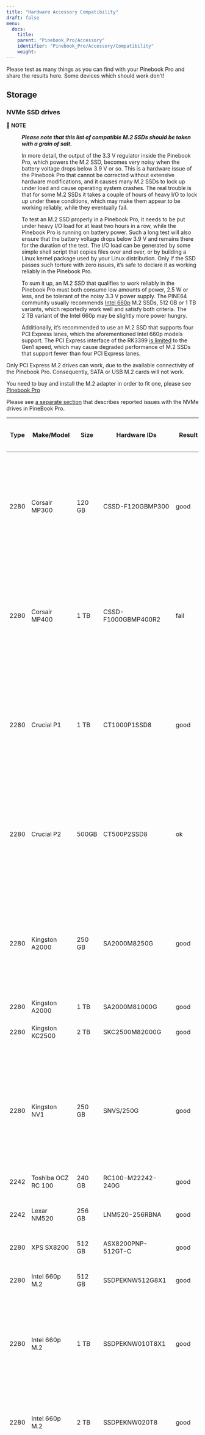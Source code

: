 ```yaml
---
title: "Hardware Accessory Compatibility"
draft: false
menu:
  docs:
    title:
    parent: "Pinebook_Pro/Accessory"
    identifier: "Pinebook_Pro/Accessory/Compatibility"
    weight: 
---
```


Please test as many things as you can find with your Pinebook Pro and share the results here. Some devices which should work don’t!

## Storage

### NVMe SSD drives

<dl><dt><strong>📌 NOTE</strong></dt><dd>

***Please note that this list of compatible M.2 SSDs should be taken with a grain of salt.***

In more detail, the output of the 3.3&nbsp;V regulator inside the Pinebook Pro, which powers the M.2 SSD, becomes very noisy when the battery voltage drops below 3.9&nbsp;V or so. This is a hardware issue of the Pinebook Pro that cannot be corrected without extensive hardware modifications, and it causes many M.2 SSDs to lock up under load and cause operating system crashes. The real trouble is that for some M.2 SSDs it takes a couple of hours of heavy I/O to lock up under these conditions, which may make them appear to be working reliably, while they eventually fail.

To test an M.2 SSD properly in a Pinebook Pro, it needs to be put under heavy I/O load for at least two hours in a row, while the Pinebook Pro is running on battery power. Such a long test will also ensure that the battery voltage drops below 3.9&nbsp;V and remains there for the duration of the test. The I/O load can be generated by some simple shell script that copies files over and over, or by building a Linux kernel package used by your Linux distribution. Only if the SSD passes such torture with zero issues, it’s safe to declare it as working reliably in the Pinebook Pro.

To sum it up, an M.2 SSD that qualifies to work reliably in the Pinebook Pro must both consume low amounts of power, 2.5&nbsp;W or less, and be tolerant of the noisy 3.3&nbsp;V power supply. The PINE64 community usually recommends [Intel 660p](https://www.intel.com/content/dam/www/public/us/en/documents/product-briefs/660p-series-brief.pdf) M.2 SSDs, 512&nbsp;GB or 1&nbsp;TB variants, which reportedly work well and satisfy both criteria. The 2&nbsp;TB variant of the Intel 660p may be slightly more power hungry.

Additionally, it’s recommended to use an M.2 SSD that supports four PCI Express lanes, which the aforementioned Intel 660p models support. The PCI Express interface of the RK3399 [is limited](https://git.kernel.org/pub/scm/linux/kernel/git/torvalds/linux.git/commit/?id=712fa1777207) to the Gen1 speed, which may cause degraded performance of M.2 SSDs that support fewer than four PCI Express lanes.
</dd></dl>

Only PCI Express M.2 drives can work, due to the available connectivity of the Pinebook Pro. Consequently, SATA or USB M.2 cards will not work.

You need to buy and install the M.2 adapter in order to fit one, please see [Pinebook Pro](/documentation/Pinebook_Pro/Guides/Using-the-optional-NVMe-adapter/)

Please see [a separate section](/documentation/Pinebook_Pro/Troubleshooting#nvme_ssd_issues) that describes reported issues with the NVMe drives in PineBook Pro.

| Type | Make/Model | Size | Hardware IDs | Result | Notes | Power options (active only) | Save power setting? |
| --- | --- | --- | --- | --- | --- | --- | --- |
| 2280 | Corsair MP300 | 120 GB | CSSD-F120GBMP300 | good | a | * PS 0: 3.00W PS 1: 2.00W<br> * PS 2: 2.00W<br> * PS 3: 0.1W<br> * PS 4: 0.005W<br> * APSTE Disabled by default |  |
| 2280 | Corsair MP400 | 1 TB | CSSD-F1000GBMP400R2 | fail | a | * PS 0: 5.55W<br> * PS 1: 4.49W<br> * PS 2: 3.97W<br> * PS 3: 0.0490W<br> * PS 4: 0.0018W<br> * APSTE Disabled by default |  |
| 2280 | Crucial P1 | 1 TB | CT1000P1SSD8 | good | With PS 2 and APST impact on battery life seems to be minimal. Running powerstat seems to confirm little additional power draw. | * PS 0: 9.00W<br> * PS 1: 4.60W<br> * PS 2: 3.80W<br> * PS 3: 0.0300W<br> * PS 4: 0.0030W<br> * APSTE: enabled by default | Yes |
| 2280 | Crucial P2 | 500GB | CT500P2SSD8 | ok | problems loading from u-boot [http://u-boot.10912.n7.nabble.com/NVMe-boot-issues-on-RockPro64-td424863.html] | * PS 0: 3.50W<br> * PS 1: 1.90W<br> * PS 2: 1.50W<br> * PS 3: 0.0700W<br> * PS 4: 0.0020W<br> * APSTE: enabled by default | No |
| 2280 | Kingston A2000 | 250 GB | SA2000M8250G | good | a | * PS 0: 9.00W<br> * PS 1: 4.60W<br> * PS 2: 3.80W<br> * PS 3: 0.045W<br> * PS 4: 0.004W<br> * APSTE: enabled by default | Yes |
| 2280 | Kingston A2000 | 1 TB | SA2000M81000G | good |  | same as 250 GB | Yes |
| 2280 | Kingston KC2500 | 2 TB | SKC2500M82000G | good | PCB too thick for supplied holder nut, used another one | same as A2000 models above | Yes |
| 2280 | Kingston NV1 | 250 GB | SNVS/250G | good | Kingston’s specifications claim that the 250 GB model consumes 1.5W max, but smartctl/nvme-cli report much higher values. The drive appears to be fully stable. | * PS 0: 6.00W<br> * PS 1: 3.00W<br> * PS 2: 1.50W<br> * PS 3: 0.025W (non-op)<br> * PS 4: 0.004W (non-op)<br> * APSTE: enabled by default | Battery drain feels high. Not sure how to confirm APST is really working. |
| 2242 | Toshiba OCZ RC 100 | 240 GB | RC100-M22242-240G | good |  |  |  |
| 2242 | Lexar NM520 | 256 GB | LNM520-256RBNA | good | For some data on power use and performance, see [here.](https://forum.pine64.org/showthread.php?tid=9029) | * PS 0: 3.05W<br> * PS 1: 2.44W<br> * PS 2: 2.02W | No. See [workaround](https://forum.pine64.org/showthread.php?tid=8737&pid=56481#pid56481). |
| 2280 | XPS SX8200 | 512 GB | ASX8200PNP-512GT-C | good | Performed [these](https://forum.pine64.org/showthread.php?tid=8322) steps for physical installation. Currently rooting from drive. |  |  |
| 2280 | Intel 660p M.2 | 512 GB | SSDPEKNW512G8X1 | good | PS 1 (2.70W) will work without issues, even under heavy load. Recommended over PS 2, as PS 2 will incur an additional 80% performance penalty. APSTE shows enabled but drive does not support it. | * PS 0: 3.50W<br> * PS 1: 2.70W<br> * PS 2: 2.00W | No |
| 2280 | Intel 660p M.2 | 1 TB | SSDPEKNW010T8X1 | good | a | * PS 0: 4.00W<br> * PS 1: 3.00W<br> * PS 2: 2.20W<br> * APSTE Disabled by default | No |
| 2280 | Intel 660p M.2 | 2 TB | SSDPEKNW020T8 | good | [Performance tests results](https://forum.pine64.org/showthread.php?tid=7524&pid=49300#pid49300) | * PS 0: 5.50W<br> * PS 1: 3.60W<br> * PS 2: 2.60W<br> * PS 3: 0.0300W<br> * PS 4: 0.0040W | No |
| 2280 | Intel 760p M.2 | 128 GB | SSDPEKKW128G8 | good | Firmware Revision 004C | * PS 0: 9.00W<br> * PS 1: 4.60W<br> * PS 2: 3.80W<br> * PS 3: 0.045W<br> * PS 4: 0.004W<br> * APSTE: disabled by default with 4.4 kernel (mrfixit Debian), enabled by default with 5.6 kernel (Manjaro KDE) | Yes |
| 2280 | Intel 760p M.2 | 256 GB | SSDPEKKW256G8 | good | Firmware Revision 004C | * PS 0: 9.00W<br> * PS 1: 4.60W<br> * PS 2: 3.80W<br> * PS 3: 0.045W<br> * PS 4: 0.004W<br> * Need to use lower power. |  |
| 2280 | integral 256GB SSD M.2 2280 NVME | 256 GB | INSSD256GM280NM1 | usable |  | PS 0: 9.00W | No |
| 2280 | PNY CS1030 | 500GB | CS1030 | good | a | * PS 0: 4.50W<br> * PS 1: 2.70W<br> * PS 2: 2.16W<br> * PS 3: 0.0700W<br> * PS 4: 0.0050W<br> * APSTE: Enabled |  |
| 2280 | PNY CS3030 | 1 TB | M280CS3030-1TB-RB |  | a | * PS 0: 10.57W<br> * PS 1: 7.00W<br> * PS 2: 5.22W<br> * PS 3: 0.0490W<br> * PS 4: 0.0018W<br> * APSTE: |  |
| 2280 | Samsung 970 EVO Plus | 250 GB | MZ-V7S250BW | fail | Tested on Manjaro-ARM as root drive. Limited to PS 2 and Volatile Write Cache off gives the most stable results, but it will still hang on a hdparm test. |  |  |
| 2280 | Samsung 970 EVO Plus | 500 GB | MZ-V7S500 | fail | Too power hungry? | * PS 0: 6.2W<br> * PS 1: 4.3W<br> * PS 2: 2.1W |  |
| 2280 | Samsung 970 EVO | 1 TB | MZ-V7E1T0BW | fail | Too power hungry? |  |  |
| 2280 | Samsung 970 PRO | 1 TB | MZ-V7P1T0BW | good | a | * PS 0: 6.20W<br> * PS 1: 4.30W<br> * PS 2: 2.10W<br> * PS 3: 0.04W<br> * PS 4: 0.005W<br> * APSTE: enabled by default | Yes |
| 2280 | Samsung 980 | 1 TB | SSD 980 1TB | good | Firmware version 2B4QFXO7 | * PS 0: 5.24W<br> * PS 1: 4.49W<br> * PS 2: 2.19W<br> * PS 3: 0.05W<br> * PS 4: 0.005W<br> * |  |
| 2230 | Samsung 991 | 128 GB | MZ-9LQ128A | Fail | Using as a boot drive. Will randomly lock up during use or during boot. | * PS 0: 4.83W<br> * PS 1: 3.54W<br> * PS 2: 3.04W<br> * PS 3: 0.0500W<br> * PS 4: 0.0050W | No |
| 2280 | Silicon Power P34A60 | 1TB | SP001TBP34A60M28 | Usable | Power eager, but doesn’t seem to use all 9W all the time, only under heavy I/O | PS 0: 9W | N/A |
| 2280 | Silicon Power P34A60 | 256 GB | SPCC M.2 PCIe SSD | detected | ASIN B07ZH6QR8Q "Silicon Power PCIe M.2 NVMe SSD 256GB Gen3x4" / PCIe A60 | * PS 0: 6.77W<br> * PS 1: 5.71W<br> * PS 2: 5.19W<br> * APSTE Enabled by default | No |
| 2280 | Silicon Power P34A60 | 256 GB | ??? | fail | Isn’t detected |  |  |
| 2280 | Sabrent Rocket | 256 GB | SB-ROCKET-256 | good |  |  | No |
| 2242 | Sabrent Rocket Nano | 512 GB | SB-1342-512 | good* | No touchpad issues, didn’t trim NVME adapter board. (* Might be too power hungry. More testing needed.) |  |  |
| 2242 | Sabrent Rocket | 1 TB | SB-RKTQ-1TB | good | a | * PS 0: 5.55W<br> * PS 1: 4.49W<br> * PS 2: 3.97W<br> * PS 3: 0.049W<br> * PS 4: 0.0018W<br> * APSTE: available | Yes |
| 2280 | MyDigitalSSD SBXe | 960 GB |  | good |  | APST enabled. Power states N/A | N/A |
| 2280 | HP SSD EX900 | 250GB |  | good | No low-power modes available |  |  |
| 2280 | HP SSD EX950 | 512GB |  | good | Unsure about low-power modes |  |  |
| 2280 | WD GREEN SN350 | 480GB | WDC WDS480G2G0C-00AJM0 | good | Booted successfully from NVMe (Manjaro) | * PS 0: 3.50W<br> * PS 1: 2.70W<br> * PS 2: 1.90W<br> * APSTE Enabled by default | No |
| 2280 | WD BLUE SN550 | 1TB | WDC WDS100T2B0C-00PXH0 | good | Booted successfully from NVMe (Bionic MATE) | * PS 0: 3.50W<br> * PS 1: 2.70W<br> * PS 2: 1.90W<br> * PS 3: 0.0250W<br> * PS 4: 0.0050W<br> * APSTE Disabled by default | N/A |
| 2280 | WD Blue SN550 | 500GB | WDC WDS500G2B0C-00PXH0 | good | a | * PS 0: 3.50W<br> * PS 1: 2.40W<br> * PS 2: 1.90W<br> * APSTE enabled by default with 5.9 kernel (Manjaro XFCE) | No |
| 2280 | WD Blue SN500 | 500GB | WDS500G1B0C | fail | Works OK on power state 2 (2.5W), but hangs the system whenever there is intense IO (peak draw) on the drive |  |  |
| 2242 | WD PC SN520 | 256GB | SDAPMUW-256G-1101 | good | a | * APSTE enabled by default<br> * PS 0: 2.6W<br> * PS 1: 2.6W<br> * PS 2: 1.7W |  |
| 2280 | WD PC SN530 | 256GB | SDBPNPZ-256G-1002 | good | Works on AC power with defaults settings, but causes kernel panics on battery, unlesss limited to PS 1 that fixes this. | * APSTE enabled by default<br> * PS 0: 3.5W<br> * PS 1: 2.4W<br> * PS 2: 1.9W | No. Fixed by systemd script, see [Post NVMe install power limiting](/documentation/Pinebook_Pro/Guides/Using-the-optional-NVMe-adapter/). |
| 2280 | WD PC SN730 | 512GB | SDBPNTY-512G-1032 | good | No touchpad issues. Works after latest updates. | * APST enabled by default<br> * PS 0: 5.50W<br> * PS 1: 3.50W<br> * PS 2: 3.00W<br> * PS 3: 0.0700W<br> * PS 4: 0.0025W | No |
| 2280 | WD BLACK SN750 | 250GB | WDS250G3X0C-00SJG0 | good | No touchpad issues, didn’t trim NVME adapter board. | * APSTE disabled by default<br> * PS 0: 5.00W<br> * PS 1: 3.50W<br> * PS 2: 3.00W |  |
| 2280 | WD BLACK SN750 | 500GB | WDS500G3X0C-00SJG0 | good | No tp issues. had to charge battery for 20% initially. | * APSTE disabled by default<br> * PS 0: 5.50W<br> * PS 1: 3.50W<br> * PS 2: 3.00W<br> * PS 3: 0.07W<br> * PS 4: 0.0025W |  |
| 2280 | WD BLACK SN750 | 1TB | WDS100T3X0C-00SJG0 | mixed | * Drive works as expected (so far) though with 50% reduction in battery life.<br> * Unable to set power mode (due to APST being enabled?). Also unable to suspend PineBook Pro with NVMe drive attached. From dmesg: `rockchip-pcie f8000000.pcie: PCIe link enter L2 timeout`<br> * PM: dpm_run_callback(): rockchip_pcie_suspend_noirq+0x0/0x100 returns -110<br> * PM: Devvice f8000000.pcie failed to suspend noirq: error -110<br> * PM: no irq suspend of devices failed | * APST enabled by default<br> * PS 0: 6.00W<br> * PS 1: 3.50W<br> * PS 2: 3.00W<br> * PS 3: 0.1000W<br> * PS 4: 0.0025W | No |
| 2242 | KingSpec NE-512 | 512 GB | NE512 | good | a | * APST enabled<br> * Power states N/A | N/A |
| 2230 | Kioxia BG4 256GBTB | 256 GB | KBG40ZNS256G | good | a | * APST enabled by default<br> * Power states PS 0: 3.60W<br> * PS 1: 2.60W<br> * PS 2: 2.20W<br> * PS 3: 0.005W<br> * PS 4: 0.005W |  |
| 2280 | Patriot P300 | 256 GB | P300P256GM28US | good | Booted successfully with / on NVMe and /boot on eMMC (Armbian Buster) | * APSTE disabled by default<br> * PS 0: 4.50W<br> * PS 1: 2.70W<br> * PS 2: 2.16W<br> * PS 3: 0.07W<br> * PS 4: 0.002W |  |
| 2280 | Team Group MP33 | 128 GB | TM8FP6128G0C101 | good |  |  |  |
| 2280 | Team Group MP34 | 512 GB | TM8FP6512G0C101 | fail | * APST enabled by default and scripts do not change the power mode.<br> * Higher power consumption modes cause the PBP to crash | PS 0 5.55W<br> * PS 1 4.49W<br> * PS 2 3.97W<br> * PS 3 0.0490W<br> * PS 4 0.0018W | No |
| 2280 | Digifast Ace | 256 GB | DGFA256M2L01 | good | No touchpad issues. Board not trimmed. | * PS 0 6.77W<br> * PS 1 5.71W<br> * PS 2 5.19W<br> * PS 3 0.0490W<br> * PS 4 0.0018W | Yes |
| 2280 | Toshiba XG6 | 256 GB | KXG60ZNV256G | good | a | * PS 0: 6.00W<br> * PS 1: 2.70W<br> * PS 2: 1.30W<br> * PS 3: 0.0500W<br> * PS 4: 0.0050W<br> * PS 5: 0.0030W<br> * APSTE: enabled by default | No |
| 2280 | SK hynix Gold P31 gen3 | 500 GB | SHGP31-500GM-2 | good | SvenKiljan’s arch+towboot with 5.15.8-1-manjaro arm kernel ps1:574.65MB/s (ps0 0.500-2.1GB/s)343 MB/s r/w ps2:63.78-187/45.1 MB/s r/w on encrypted root /tmp | * PS 0: 6.30W<br> * PS 1: 2.40W<br> * PS 2: 1.90W<br> * PS 3: 0.0500W<br> * PS 4: 0.0040W<br> * APSTE: enabled | No, see "workaround(cron job+nvme-cli)" |

### microSD Cards

| Type | Make/Model | Hardware IDs | Result | Notes |
| --- | --- | --- | --- | --- |
| SD Card | Samsung Evo Select 512GB | MB-ME512GA/AM | good |  |
| SD Card | Samsung Evo Select 32GB | MB-ME32GA/AM | Good | Works as expected |
| SD Card | Samsung Evo Plus 64GB |  | good | Hdparm tested 44MBps read speeds |
| SD Card | Sandisk Ultra 400GB |  | good | Works fine as a storage extension. Mounted for pictures, etc. |
| SD Card | Sandisk Ultra 16GB |  | fail | Works for a short period of time but locks up completely after a certain amount of written data eMMC |
| SD Card | Sandisk Ultra 32GB |  | good | Worked fine for booting a live image so I could install an OS onto the integrated eMMC storage |
| SD Card | Sandisk Ultra 64GB (Old from 2015) |  | fail | ^ |
| SD Card | Sandisk Ultra Plus 64GB |  | good |  |
| SD Card | Sandisk Ultra Plus 128GB |  | good |  |
| SD Card | Sandisk Extreme 64GB |  | good | Speeds seem a little slow (67MB/s read compared to 160MB/s rating) but response time and reliability is good |
| SD Card | Sandisk Extreme 1TB |  | good | Tested 68.9MB/s read, 48.3MB/s write and 0.51ms access time |
| SD Card | Sandisk Extreme Pro 64GB |  | good |  |

## Displays ==

### LCD Panels ===

In-built LCD panels only.

|====
|Make/Model | Technology | Resolution | Result | Notes
	
|BOE-Hydris NV140FHM-N49 | IPS | 1920x1080 | Good | BOE-Hydris is post-2003 BOE, this is the same model as the factory LCD panel
|====

## USB hardware

### USB Card Readers

Standalone card readers only, please; see below for multifunction devices.

| Type | Make/Model | Hardware IDs | Result | Notes |
| --- | --- | --- | --- | --- |
| USB-2 SDHC reader | Sandisk MobileMate+ | 0781:b2b3 | good |  |
| USB-3 SDHC/CF reader | Transcend TS-RDF8K | 8564:4000 | good |  |
| USB-3 SD/Micro SD | Beikell |  | good |  |

### USB Networking

Standalone network devices only, please; see below for multifunction devices

| Type | Make/Model | Hardware IDs | Result | Notes |
| --- | --- | --- | --- | --- |
| USB-2 Fast Ethernet adapter | Realtek RTL8152 | 0bda:8152 | good |  |
| USB-2 Ethernet adapter | ASIX AX77882 | 0b95:7720 | good |  |
| USB 3 to Gigabit Ethernet Adapter | Pluggable USB 3.0 to Ethernet Gigabit (ASIX AX88179 chipset) | 0b95:1790 | good |  |
| USB WiFi Dongle | TP-Link TL-WN725N | 0bda:8179 | good | RTL8188EUS, Driver=rtl8188eu from MrFixit stock Debian, works better than internal Broadcom, but signal still not great, https://www.amazon.com/gp/product/B008IFXQFU/ |
| USB WiFi Dongle | Shenzhen Dudes Tech #8541553244 | 0bda:c811 | mixed | plug/play on stock Armbian Buster with driver rtl8821cu; could not get operating driver built on MrFixit Debian or Manjaro KDE Plasma. Works 2x+ better than internal Broadcom on Armbian. https://www.amazon.com/gp/product/B07F595V22/ |
| USB WiFi Dongle | Edimax EW-7811Un | 7392:7811 | good | Plug and play on Manjaro ARM and stock Debian from official images with driver rtl8192cu. https://www.amazon.com/gp/product/B003MTTJOY/ |

### USB Multifunction Devices

| Type | Make/Model | Hardware IDs | Result | Notes |
| --- | --- | --- | --- | --- |
| USB-C Hub | Samsung EE-P5000 |  | Power is passed through from hub to Pinebook Pro; Ethernet, HDMI, and USB-A do not work |  |
| USB-C Hub | Insignia NS-PU378CHM |  | Power is passed through from hub to Pinebook Pro; USB-A works; HDMI does not work |  |
| USB-C Hub | Dell WD19TB |  | Power is passed through from hub to Pinebook Pro; Ethernet and USB-A work; Neither Display Port nor HDMI work; audio not tested |  |
| USB-C Hub | Totu 8-in-1 | 058f:8468, 2109:0817 USB3, 1a40:0801, 2109:2817 USB2, bda:8153 RTL8153 Gigabit Ethernet | Network, USB, Card Reader, Power Good, HDMI Not Working | Amazon Smile [https://smile.amazon.com/gp/product/B07FX2LW35/] |
| USB-C Hub | Delock 87721 |  | Network Works, USB Works, Card Reader not tested, Power Good, HDMI Works but does not show as an extra output in X. It just mirrors the default display | Delock 87721 [https://www.delock.de/produkte/G_87721/merkmale.html?setLanguage=en] |
| USB-3 combo hub (network, card slots, USB ports) | generic | 05e3:0610 hub, 0bda:8153 gigE, 05e3:0743 card reader | Network good, USB ports good, card reader good |  |
| USB-C combo hub (network, card slots, USB ports) | generic | 05e3:0612 hub, 0bda:8153 realtek gigE | Network good, USB ports fail, card reader fail |  |
| 5-1 USB-C hub | [from aliexpress](https://www.aliexpress.com/item/32954358411.html) | 05e3:0626 hub | HDMI, Network, USB-3, USB-C PD [good](http://www.sympato.ch/~dryak/files/usbc-dock.jpg) | Might need changing orientation or USB-C cable |
| 4 Port USB 3 NIC | Delock 62966 |  | good | 4 individually controllable Gigabit Ethernet Ports. Consider using it with own power supply |
| USB-C combo hub | [from Amazon](https://www.amazon.com/gp/product/B07XKRGQQ2/) | 0c76:161f 0c45:6321 2109:0813 1a40:0101 | good | Everything works: AltMode DP, Ethernet, SD card, USB-A and C, and charging using the stock Debian, and Ubuntu. |
| USB-C dock | i-Tec USB-C Metal Nano Dock 4K HDMI w/ LAN | 0bda:0411 hub, 0bda:8153 ethernet | mixed | plug & play with Manjaro, HDMI tested w/ fullHD only, works but only in one polarity. Sound output works, USB hub works. HDMI output may not be recognized by Plasma if dock is connected with HDMI port disconnected. NIC recognized by kernel, but untested if link actually works. USB power delivery works only in one polarity. Unfortunately HDMI works with opposite polarity than USB PD. |
| USB-C dock | Planet Computers Gemini USB-C hub | 0bda:0411 hub, 0bda:8153 ethernet | good | USB works, NIC recognized by kernel, but untested if link actually works. Interestingly, dmesg shows unconnected alternate mode DP, but no connector is present. It seems as if PlanetCom actually made custom version of above i-Tec device. |
| USB-C dock | DELL USB-C to HDMI/VGA/Ethernet/USB 3.0 DA200g | idVendor=05e3, idProduct=0610, bcdDevice=49.70 | mixed | USB works, detected as u port USB hub, the rest is not working |
| USB-C dock | Lenovo ThinkPad 40A9 | 17ef:3063 17ef:1021 17ef:1026 17ef:3060 17ef:3062 17ef:1025 | mixed | USB hub works, audio device works, ethernet device works, display does NOT despite plug’s orientation |
| USB-C Hub | CableCreation 7-in-1 USB C Hub SKU: CD0786 | 0bda:8153 2109:0817 2109:8888 2109:2817 | mostly | Works, but workaround needed for DP alt-mode. Need to have the hub plugged in, sans passthru charger, on boot. plugging in after boot causes errors in dmesg. Seems to be the exact same hardware as Insignia NS-PUCHUB219 |

### USB C alternate mode DP

Note that only USB C alternate mode Display Port will pass video. Any HDMI, DVI or VGA port must be converted internally by the device from Display Port - or the device won’t work for video.
| Type | Make/Model | Hardware IDs | Result | Notes |
| --- | --- | --- | --- | --- |
| USB-C to HDMI adapter 201018 | Cable Matters |  | good | Tested up to 1080p30, audio works |
| USB-C to HDMI adapter | Choetech HUB-H06 |  | good | Advertises support for 4K@60Hz, tested up to 1080p@60Hz, worked in both Debian and Manjaro 2020-04-04 |
| USB-C to HDMI adapter | generic |  | good | Tested up to 4k60 |
| USB-C to DP Adapter | OrxnQ | 04b4:5210 | good | Advertises support for 4K@60Hz, tested up to 1080p. Only FullHD resolutions available on Debian. |
| USB-C HDMI adapter (DP-alt mode) | QGeeM |  | good | Manjaro 2020-01-25 |
| USB C Hub to HDMI VGA SD TF Card Reader 3USB 3.0 and USB C Power Pass-Through Port | MOKiN |  | good | tested to 1080p, sdcards can read from one write to another --Manjaro 2020-11-11 https://smile.amazon.com/gp/product/B07MP9P6B7/ |
| USB-C combo hub (HDMI, network, card slots, USB ports) | generic |  | fail |  |
| USB-C combo hub (HDMI, VGA, Ethernet, card slots, USB 2 & 3 | Powlaken | 05e3:0610 0bda:8153 | USB, Power, Ethernet and SD good, HDMI and VGA fail |  |
| USB-C Dock (HDMI, VGA, Ethernet, microSD/SD card slots, 2 USB 3 Ports, 1 USB-C Port, USB-Power Passthru | Digitus DA-70865 |  | USB, Ethernet and MicroSD/SD good, video crashes System (fail). | Tested on Manjaro w/ Kernel 5.5. You have to turn the USB-C connector upside down for it to work. Video seems to be a driver issue. |
| USB-C Dock (HDMI, VGA, Ethernet, microSD/SD card slots, 2 USB 3 Ports, 1 USB-C Port, USB-Power pass-through) | generic |  | Ethernet and MicroSD/SD good, USB fail, video up to 1080p. | https://forum.pine64.org/showthread.php?tid=8728 |
| USB-C Dock (DP, HDMI, 1Gbps Ethernet, SD card slot, 2 USB 3 Ports, USB-C power in port | goFanco |  | DP, Ethernet & USB good, (HDMI & SD card untested). Video tested good to 1080p | Tested on default Debian |
| USB-C Dock (HDMI, USB 3.0 x 2, USB-C PD Pass Thru Power Port Up to 100W, SD/TF Card Reader | Hiearcool 7-in-1 |  | HDMI, USB, Power Port good, SD/TF Reader fail | Default Debian |
| USB-C 3.0 Multi-Port Hub (HDMI, USB 3.0 x 1, USB-C charge only) | Linden LITCAD17 |  | HDMI and USB good, Power Port fail | Default Debian & ayufan Ubuntu |
| USB-C to DP adapter | Nekteck | 04b4:5210 | good | Shows up as "Cypress Semiconductor Corp. Billboard Device" in lsusb and dmesg output. Works in latest Manjaro (as of January 26, 2020) with no issues. Only FullHD resolutions available on Debian. |
| USB-C to HDMI adapter | MHL TH002 |  | good | Tested at 1080p@60 |
| USB-C combo hub (USB-C power, HDMI, 2xUSB, 1xUSB-C(no power)) | Baseus |  | good |  |
| USB-C Travel Dock with DP ALT-MODE | Targus DOCK411-A | 0835:2a01 (BILLBOARD DEVICE) 0bda:8153 (RTL8153 GbE Adapter) | GbE: works, HDMI: works, USB3.0 port: works, VGA: unknown | HDMI@1080p@60Hz: works OK, HDMI@4K@30Hz: works but buggy. GbE is only picked up when the USB C is plugged in with one certain side facing upwards. It is not detected the other way around. (Sounds weird, but reproduced it multiple times.) |
| USB-C to DP adapter | MediaGearPro AC0011 | 2109:0100 (USB 2.0 BILLBOARD) | DP: works | Only 1080p@60Hz is available, 4K resolutions not possible in contrast to what the manufacturer claims. |
| USB-C to DP cable | Generic on ebay |  | good but with issues | Had some wonky framerates when tested on a 144hz monitor, 60hz mode was actually sent as ~48hz, 120hz mode was actually sent at ~112hz and 144hz mode was actually sent at ~120hz |
| UGREEN Hub USB C 9 in 1 HDMI and VGA | UGREEN |  | good | VGA and HDMI works but not at the same time. HDMI audio not tested. Switching between HDMI and VGA need to replug the hub. |
| USB-C Dock 6-in-1 HDMI | Ugreen 50771 |  | HDMI: works, Ethernet: works, 3x USB: works, USB-PD: works | Tested on Manjaro 2020/03/18 Works USB-C PD Chargers provided they can do 5V3A, works with 5V3A USB-C Raspberry Pi 4 power supply (Doesn’t work with 5V2A USB-C). No HDMI Audio. |
| USB-C to DP cable | [CHOETECH V-XCP-0012BK](https://www.amazon.es/gp/product/B01N5RFAI4/) |  | good |  |
| [Thunderbolt 3 (USB‑C) Cable (0.8 m)](https://www.apple.com/ca/shop/product/MQ4H2AM/A/thunderbolt-3-usb%E2%80%91c-cable-08-m) | Apple |  | Display Port Alternate Mode: Fails, USB-PD: works | Tested on Manjaro 2020/05/29 - Charges but no video |
| USB-C to HDMI cable | Planet Computers USB-C to HDMI cable |  | fail | does not work regardless of orientation in USB slot |
| USB-C combo hub | Moreslan 11in1 (https://www.amazon.fr/gp/product/B08397B66G) |  | good | GbE: OK, HDMI: OK, 4 USB ports: OK, Power via USB-C: OK, microSD: OK, TFT: OK, Jack: OK, VGA: Not tested; UPDATE: HDMI Display not working anymore since Manjaro release 20.08 |
| USB-C Multiport Adapter | [Goobay 62105](https://www.wentronic.com/en/usb-ctm-multiport-adapter-hdmi-ethernet-pd-white-62105) |  | Fail | GbE: OK, UBS port: OK, Power via USB-C: OK, HDMI: Does generate an image, but it jumps X pixels right from time to time (4K@30 and FHD) |
| USB Type-C to HDMI Adapter | Insignia NS-PU369CH-WH | 0bda:5400 | good | tested on kernel 5.5.0, video out works, audio not tested |
| Portable USB Display | UPerfect 15.6 inches 1080P Portable Monitor Stand for Mobile Touchscreen (https://www.uperfectmonitor.com/collections/15-6-inches-portable-monitor/products/15-6-inches-1080p-portable-monitor-stand) |  | Power via USB-C: works, DP-Alt video: works, Touchscreen fails | Tested on armbian on 20210820 |

### USB other

| Type | Make/Model | Hardware IDs | Result | Notes |
| --- | --- | --- | --- | --- |
| Wireless Mouse | Logitech M705 Marathon |  | good | Uses Logitech receiver. Battery level detected in power settings. |
| Wireless Mouse | Logitech G305 |  | good | Uses Logitech receiver |
| Gamepad | Sertronics SNES Style Controller |  | good | Tested in retroarch, Sertronics is also known as Berrybase |
| Drawing tablet | XP Pen G430s | 28bd:0913 | good | Hardware works, official software not used, tablet was configured using udev rules which are more functional than official software anyway |
| Yubikey original | Yubico | 1050:0010 | good |  |
| DAC | FiiO BTR5 | 2972:0047 | Good | Only tested via USB. Have not tried on Bluetooth. |

## Bluetooth hardware

| Type | Make/Model | Hardware IDs | Result | Notes |
| --- | --- | --- | --- | --- |
| Bluetooth Headphones | COWIN SE7 Noise Cancelling Headphones |  | good | Pairs and plays audio with stock Debian OS. More detail [here](https://forum.pine64.org/showthread.php?tid=8192&pid=60682#pid60682). |
| Bluetooth Headphones | DO-SV-BTIES03 |  | good | Tested on Manjaro ARM - kde |
| Bluetooth Headphones | JBL LIVE400BT |  | good | Connect very rapidly. Sometimes there is some sort of lagging to the sound stream, fix includes disconnecting them from Bluetooth and turning them off. Sound quality is good. |
| Bluetooth Headphones | JBL LIVE650BTNC |  | good | Have 2, both connect very rapidly. Sometimes there is some sort of lagging to the sound stream, fix includes disconnecting them from Bluetooth and turning them off. General sound quality is good. |
| Bluetooth Headphones | Sony WH-1000XM2 |  | good* | Needs pulseaudio-module-bluetooth. *Recording untested. |
| Bluetooth Headset | BlueAnt Ribbon | 7252A-RB | good | a2dp mode works, headset mode seems to work, out of box with manjaro |
| Bluetooth Headset & USB Audio | Sony SBH90C |  | good | Works well connected via USB Type-C and Bluetooth. |
| Bluetooth Headset | TaoTronics TT-BH090 |  | good | Microphone not tested but should work as expected of a normal Linux machine |
| Bluetooth Keyboard | Logitech MX Keys |  | good | Battery level is not detected over bluetooth, detected when using the logitech receiver |
| Bluetooth Mouse | Fenifox low profile | MX106-Black | good |  |
| Bluetooth Mouse | HP Z5000 | E5C13AA | good |  |
| Bluetooth Mouse | Logitech M535 | 910-004432 | good |  |
| Bluetooth Mouse | Logitech M557 |  | good |  |
| Bluetooth Mouse | Logitech MX Anywhere 2 |  | good |  |
| Bluetooth Mouse | Logitech MX Ergo |  | good | Works flawlessly both on Manjaro and Armbian. |
| Bluetooth Mouse | Logitech MX Vertical |  | good | Battery level is not detected over bluetooth, detected when using the logitech receiver |
| Bluetooth Mouse | Logitech Triathlon M720 |  | good |  |
| Bluetooth Mouse | Logitech Ultra-Thin Touch Mouse |  | good | Detects battery level as "keyboard" |
| Bluetooth Mouse | Media-tech | MT1120 BT5.2 | good |  |
| Bluetooth Mouse | Microsoft Bluetooth Mouse | RJN-00002 | good |  |
| Bluetooth Mouse | Technet | MGS479 | good |  |
| Bluetooth Speaker | Ivation Acoustix |  | good | Use audio sink profile |
| Bluetooth Speaker | JBL Clip 3 |  | good | Works fine in Kali |
| Bluetooth Trackball Mouse | Elecom Deft Pro Wired / Wireless / Bluetooth Trackball |  | good | Main buttons (left, right, forward, back, scroll wheel, trackball itself work flawlesly, but without elecom software additional buttons do not work. Works in all 3 modes - wired, with wireless USB dongle and in Bluetooth mode. |
| Bluetooth Trackball Mouse | Kensington Expert Wireless Trackball |  | good |  |

## Other hardware

| Type | Make/Model | Hardware IDs | Result | Notes |
| --- | --- | --- | --- | --- |
| [USB charging cable](https://www.aliexpress.com/item/32831647303.html) | - | - | good | Got the cable a while back so may not be identical to current product |
| Printer | HP DeskJet Ink Advantage 3775 |  | good* | Using hplip-gui: via USB and WiFi. *Only print function tested. |
| Printer | Samsung Xpress SL-M2026w Laser Printer |  | not working | Was not able to make it work due to the lack of drivers. |
